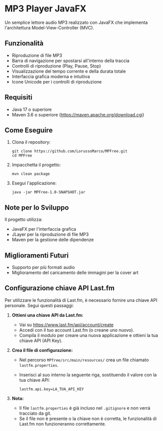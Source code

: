 # MP3 Player JavaFX

Un semplice lettore audio MP3 realizzato con JavaFX che implementa l'architettura Model-View-Controller (MVC).

## Funzionalità

- Riproduzione di file MP3
- Barra di navigazione per spostarsi all'interno della traccia
- Controlli di riproduzione (Play, Pause, Stop)
- Visualizzazione del tempo corrente e della durata totale
- Interfaccia grafica moderna e intuitiva
- Icone Unicode per i controlli di riproduzione

## Requisiti

- Java 17 o superiore
- Maven 3.6 o superiore (https://maven.apache.org/download.cgi)

## Come Eseguire

1. Clona il repository:
   ```
   git clone https://github.com/LorussoMarco/MPFree.git
   cd MPFree
   ```

2. Impacchetta il progetto:
   ```
   mvn clean package
   ```

3. Esegui l'applicazione:
   ```
   java -jar MPFree-1.0-SNAPSHOT.jar
   ```

## Note per lo Sviluppo

Il progetto utilizza:
- JavaFX per l'interfaccia grafica
- JLayer per la riproduzione di file MP3
- Maven per la gestione delle dipendenze

## Miglioramenti Futuri

- Supporto per più formati audio
- Miglioramento del caricamento delle immagini per la cover art

## Configurazione chiave API Last.fm

Per utilizzare le funzionalità di Last.fm, è necessario fornire una chiave API personale. Segui questi passaggi:

1. **Ottieni una chiave API da Last.fm:**
   - Vai su https://www.last.fm/api/account/create
   - Accedi con il tuo account Last.fm (o creane uno nuovo).
   - Compila il modulo per creare una nuova applicazione e ottieni la tua chiave API (API Key).

2. **Crea il file di configurazione:**
   - Nel percorso `MPfree/src/main/resources/` crea un file chiamato `lastfm.properties`.
   - Inserisci al suo interno la seguente riga, sostituendo il valore con la tua chiave API:
     
     ```
     lastfm.api.key=LA_TUA_API_KEY
     ```

3. **Nota:**
   - Il file `lastfm.properties` è già incluso nel `.gitignore` e non verrà tracciato da git.
   - Se il file non è presente o la chiave non è corretta, le funzionalità di Last.fm non funzioneranno correttamente.
